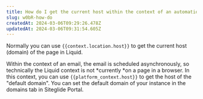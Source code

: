 ```yaml
---
title: How do I get the current host within the context of an automation email?
slug: w0bR-how-do
createdAt: 2024-03-06T09:29:26.478Z
updatedAt: 2024-03-06T09:31:54.605Z
---
```


Normally you can use `{{context.location.host}}` to get the current host (domain) of the page in Liquid.

Within the context of an email, the email is scheduled asynchronously, so technically the Liquid context is not *currently *on a page in a browser. In this context, you can use `{{platform_context.host}}` to get the host of the "default domain". You can set the default domain of your instance in the domains tab in Siteglide Portal.&#x20;